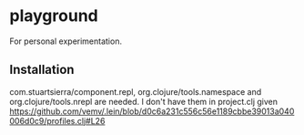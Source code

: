 # playground

For personal experimentation.

## Installation

com.stuartsierra/component.repl, org.clojure/tools.namespace and org.clojure/tools.nrepl are needed. I don't have them in project.clj given https://github.com/vemv/.lein/blob/d0c6a231c556c56e1189cbbe39013a040006d0c9/profiles.clj#L26
